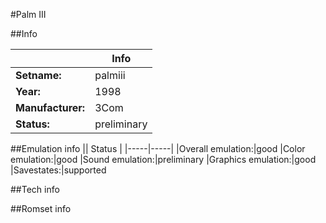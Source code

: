 #Palm III

##Info

||Info|
|-----|-----|
|**Setname:**|palmiii
|**Year:**|1998
|**Manufacturer:**|3Com
|**Status:**|preliminary

##Emulation info
|| Status |
|-----|-----|
|Overall emulation:|good
|Color emulation:|good
|Sound emulation:|preliminary
|Graphics emulation:|good
|Savestates:|supported

##Tech info

##Romset info

<!--- START OF EDITED COMMENT DO NOT TOUCH TEXT ABOVE-->
